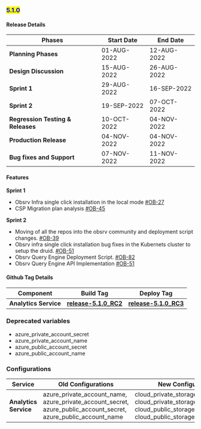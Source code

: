 ### <mark style="color:blue;">5.1.0</mark>


#### **Release Details**



| Phases                                             | Start Date                                                                                                         | End Date                                                                                                  |
| ----------------------------------------------------- | ---------------------------------------------------------------------------------------------------------------- |------------------------------------------------------------------------------------------------------------|
| **Planning Phases**                                  | 01-AUG-2022 | 12-AUG-2022 |
| **Design Discussion**                                  | 15-AUG-2022 | 26-AUG-2022 |
| **Sprint 1**                                  | 29-AUG-2022 | 16-SEP-2022 |
| **Sprint 2**                                    | 19-SEP-2022 | 07-OCT-2022 |
| **Regression Testing & Releases**                                    | 10-OCT-2022 | 04-NOV-2022 |
| **Production Release**                                    | 04-NOV-2022 | 04-NOV-2022 |
| **Bug fixes and Support**                                    | 07-NOV-2022 | 11-NOV-2022 |


#### **Features**
**Sprint 1**
* Obsrv Infra single click installation in the local mode [#OB-27](https://project-sunbird.atlassian.net/browse/OB-27)
* CSP Migration plan analysis [#OB-45](https://project-sunbird.atlassian.net/browse/OB-45)

**Sprint 2**
* Moving of all the repos into the obsrv community and deployment script changes. [#OB-39](https://project-sunbird.atlassian.net/browse/OB-39)
* Obsrv infra single click installation bug fixes in the Kubernets cluster to setup the druid. [#OB-51](https://project-sunbird.atlassian.net/browse/OB-51)
* Obsrv Query Engine Deployment Script. [#OB-82](https://project-sunbird.atlassian.net/browse/OB-82)
* Obsrv Query Engine API Implementation [#OB-51](https://project-sunbird.atlassian.net/browse/OB-88)


#### **Github Tag Details**
| Component                                             | Build Tag                                                                                                        | Deploy Tag                                                                                                 |
| ----------------------------------------------------- | ---------------------------------------------------------------------------------------------------------------- |------------------------------------------------------------------------------------------------------------|
| **Analytics Service**                                  | [**release-5.1.0\_RC2**](https://github.com/Sunbird-Obsrv/sunbird-analytics-service/releases/tag/release-5.1.0_RC1) | [**release-5.1.0\_RC3**](https://github.com/project-sunbird/sunbird-devops/releases/tag/release-5.1.0_RC3) |


### **Deprecated variables**
* azure_private_account_secret
* azure_private_account_name
* azure_public_account_secret
* azure_public_account_name

### **Configurations**

| Service                                             | Old Configurations                                                                                                         | New Configurations                                                                                                  |
| ----------------------------------------------------- | ---------------------------------------------------------------------------------------------------------------- |------------------------------------------------------------------------------------------------------------|
| **Analytics Service**                                  | azure_private_account_name, azure_private_account_secret, azure_public_account_secret, azure_public_account_name | cloud_private_storage_secret, cloud_private_storage_accountname, cloud_public_storage_secret, cloud_public_storage_accountname |




